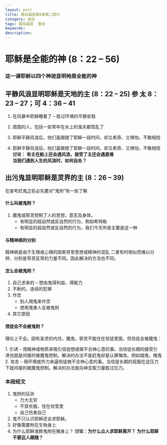 ```yaml
---
layout: post
title: 路加福音第8章第二部分
category: 圣经
tags: 路加福音  查经
keywords: 
description: 
---
```

# 耶稣是全能的神 (8：22 – 56)      

###  这一课耶稣以四个神迹显明衪是全能的神     


## 平静风浪显明耶稣是天地的主 (8：22 – 25) 参 太 8：23 – 27；可 4：36 – 41
1. 在风暴中耶稣睡着了 – 胜过环境的平静安稳      

2. 周围的人，包括一些常年在水上的渔夫都慌乱了     
3. 耶稣平静风浪后，他们虽跟随了耶稣一段时间，却又希奇、又惧怕，不敢相信       
4. 耶稣平静风浪后，他们虽跟随了耶稣一段时间，却又希奇、又惧怕，不敢相信
**讨论：	有主在船上还会遇风浪，接受了主还会遇患难**      
   **当我们遇到人生的风浪时，如何自处？**


## 出污鬼显明耶稣是灵界的主 (8：26 – 39)     
在查考赶鬼之前必先要对“鬼附”有一些了解
#### 什么叫被鬼附？
1. 魔鬼或邪灵控制了人的思想，意志及身体。      
     - 有明显的超自然或反自然的行为，例如希特勒     
     - 有明显的超自然或反自然的行为，我们今天所查主要是这一种        

#### 与精神病的分别 
<p>精神病是由于生理或心理的因素导至思想或精神的混乱
二者有时相似而难以分辨，分别是导至反常的力量不同。因此解决的方法也不同。
</p>   


#### 怎么会被鬼附？
1. 自己求来的 – 想由鬼得利益，得能力
2. 不断的，连续的犯罪
3. 作祟      
    - 别人用鬼来作祟
    - 想用鬼害人反被鬼附
4. 其它原因   

#### 信徒会不会被鬼附？ 
<p>理论上不会。因有圣灵的内住，魔鬼，邪灵不能住在信徒里面。但信徒会被魔鬼：</p>     
1. 引诱 – 用精神或物质来吸引信徒想或做不合神心意的事。当信徒长期的接受引诱也就是间接的被魔鬼控制。解决的办法不是赶鬼却是认罪悔改。例如烟鬼，赌鬼     
2. 攻击 – 用环境或外力来逼信徒做不合神心意的事。当信徒长期的屈服在这压力下就间接的被魔鬼控制。解决的办法是向神支取力量胜过压力。


### 本段经文
1. 鬼附的征状     
    - 力大无穷
    - 不穿衣服，住在坟莹里
    - 自己伤害自己
2. 鬼不只认识耶稣还会求耶稣。
3. 好像需要附在生物身上
4. 为什么耶稣淮群鬼附在猪身上？
**讨论：为什么众人求耶稣离开？**
	      **为什么耶稣不要这人跟随？**



